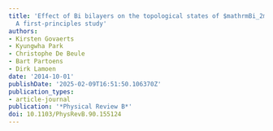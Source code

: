 ```yaml
---
title: 'Effect of Bi bilayers on the topological states of $mathrmBi_2mathrmSe_3$:
  A first-principles study'
authors:
- Kirsten Govaerts
- Kyungwha Park
- Christophe De Beule
- Bart Partoens
- Dirk Lamoen
date: '2014-10-01'
publishDate: '2025-02-09T16:51:50.106370Z'
publication_types:
- article-journal
publication: '*Physical Review B*'
doi: 10.1103/PhysRevB.90.155124
---
```

